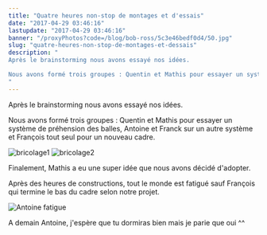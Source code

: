 ```yaml
---
title: "Quatre heures non-stop de montages et d'essais"
date: "2017-04-29 03:46:16"
lastupdate: "2017-04-29 03:46:16"
banner: "/proxyPhotos?code=/blog/bob-ross/5c3e46bedf0d4/50.jpg"
slug: "quatre-heures-non-stop-de-montages-et-dessais"
description: " 
Après le brainstorming nous avons essayé nos idées.

Nous avons formé trois groupes : Quentin et Mathis pour essayer un système de préhension de
"
---
```

Après le brainstorming nous avons essayé nos idées.

Nous avons formé trois groupes : Quentin et Mathis pour essayer un système de préhension des balles, Antoine et Franck sur un autre système et François tout seul pour un nouveau cadre.

![bricolage1](/proxyPhotos?code=/blog/bob-ross/5c3e46bedf0d4/50.jpg)
![bricolage2](/proxyPhotos?code=/blog/bob-ross/5c3e46bfcd4d5/50.jpg)

Finalement, Mathis a eu une super idée que nous avons décidé d'adopter.

Après des heures de constructions, tout le monde est fatigué sauf François qui termine le bas du cadre selon notre projet.

![Antoine fatigue](/proxyPhotos?code=/blog/bob-ross/5c3e46c033544/50.jpg)

A demain Antoine, j'espère que tu dormiras bien mais je parie que oui ^^
    